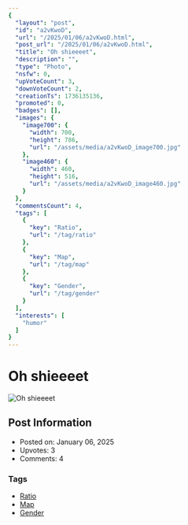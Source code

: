 ```yaml
---
{
  "layout": "post",
  "id": "a2vKwoD",
  "url": "/2025/01/06/a2vKwoD.html",
  "post_url": "/2025/01/06/a2vKwoD.html",
  "title": "Oh shieeeet",
  "description": "",
  "type": "Photo",
  "nsfw": 0,
  "upVoteCount": 3,
  "downVoteCount": 2,
  "creationTs": 1736135136,
  "promoted": 0,
  "badges": [],
  "images": {
    "image700": {
      "width": 700,
      "height": 786,
      "url": "/assets/media/a2vKwoD_image700.jpg"
    },
    "image460": {
      "width": 460,
      "height": 516,
      "url": "/assets/media/a2vKwoD_image460.jpg"
    }
  },
  "commentsCount": 4,
  "tags": [
    {
      "key": "Ratio",
      "url": "/tag/ratio"
    },
    {
      "key": "Map",
      "url": "/tag/map"
    },
    {
      "key": "Gender",
      "url": "/tag/gender"
    }
  ],
  "interests": [
    "humor"
  ]
}
---
```


# Oh shieeeet

![Oh shieeeet](/assets/media/a2vKwoD_image700.jpg)

## Post Information

- Posted on: January 06, 2025
- Upvotes: 3
- Comments: 4

### Tags

- [Ratio](/tag/Ratio)
- [Map](/tag/Map)
- [Gender](/tag/Gender)

